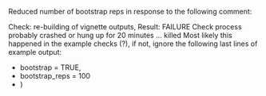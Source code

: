 Reduced number of bootstrap reps in response to the following comment:

Check: re-building of vignette outputs, Result: FAILURE
  Check process probably crashed or hung up for 20 minutes ... killed
  Most likely this happened in the example checks (?),
  if not, ignore the following last lines of example output:
  +   bootstrap = TRUE,
  +   bootstrap_reps = 100
  + )